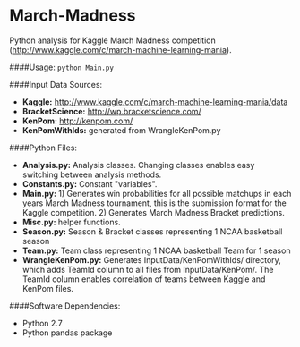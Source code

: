 March-Madness
=============

Python analysis for Kaggle March Madness competition (http://www.kaggle.com/c/march-machine-learning-mania).

####Usage:
`python Main.py`

####Input Data Sources:
- **Kaggle:** http://www.kaggle.com/c/march-machine-learning-mania/data
- **BracketScience:** http://wp.bracketscience.com/
- **KenPom:** http://kenpom.com/
- **KenPomWithIds:** generated from WrangleKenPom.py

####Python Files:
- **Analysis.py:** Analysis classes. Changing classes enables easy switching between analysis methods.
- **Constants.py:** Constant "variables".
- **Main.py:** 1) Generates win probabilities for all possible matchups in each years March Madness tournament, this is the submission format for the Kaggle competition. 2) Generates March Madness Bracket predictions.
- **Misc.py:** helper functions.
- **Season.py:** Season & Bracket classes representing 1 NCAA basketball season
- **Team.py:** Team class representing 1 NCAA basketball Team for 1 season
- **WrangleKenPom.py:** Generates InputData/KenPomWithIds/ directory, which adds TeamId column to all files from InputData/KenPom/. The TeamId column enables correlation of teams between Kaggle and KenPom files.

####Software Dependencies:
- Python 2.7
- Python pandas package
